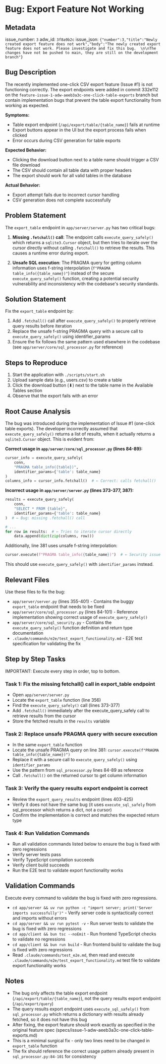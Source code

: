 # Bug: Export Feature Not Working

## Metadata
issue_number: `3`
adw_id: `3f8a9b2c`
issue_json: `{"number":3,"title":"Newly created export feature does not work","body":"The newly created export feature does not work. Please investigate and fix this bug.  \n\nThe changes have not be pushed to main, they are still on the development branch"}`

## Bug Description
The recently implemented one-click CSV export feature (Issue #1) is not functioning correctly. The export endpoints were added in commit 332e112 on the `feature-issue-1-adw-aeeb3a3c-one-click-table-exports` branch but contain implementation bugs that prevent the table export functionality from working as expected.

**Symptoms:**
- Table export endpoint (`/api/export/table/{table_name}`) fails at runtime
- Export buttons appear in the UI but the export process fails when clicked
- Error occurs during CSV generation for table exports

**Expected Behavior:**
- Clicking the download button next to a table name should trigger a CSV file download
- The CSV should contain all table data with proper headers
- The export should work for all valid tables in the database

**Actual Behavior:**
- Export attempt fails due to incorrect cursor handling
- CSV generation does not complete successfully

## Problem Statement
The `export_table` endpoint in `app/server/server.py` has two critical bugs:

1. **Missing `.fetchall()` call**: The endpoint calls `execute_query_safely()` which returns a `sqlite3.Cursor` object, but then tries to iterate over the cursor directly without calling `.fetchall()` to retrieve the results. This causes a runtime error during export.

2. **Unsafe SQL execution**: The PRAGMA query for getting column information uses f-string interpolation (`f"PRAGMA table_info({table_name})"`) instead of the secure `execute_query_safely()` function, creating a potential security vulnerability and inconsistency with the codebase's security standards.

## Solution Statement
Fix the `export_table` endpoint by:

1. Add `.fetchall()` call after `execute_query_safely()` to properly retrieve query results before iteration
2. Replace the unsafe f-string PRAGMA query with a secure call to `execute_query_safely()` using identifier_params
3. Ensure the fix follows the same pattern used elsewhere in the codebase (see `app/server/core/sql_processor.py` for reference)

## Steps to Reproduce
1. Start the application with `./scripts/start.sh`
2. Upload sample data (e.g., users.csv) to create a table
3. Click the download button (⬇) next to the table name in the Available Tables section
4. Observe that the export fails with an error

## Root Cause Analysis
The bug was introduced during the implementation of Issue #1 (one-click table exports). The developer incorrectly assumed that `execute_query_safely()` returns a list of results, when it actually returns a `sqlite3.Cursor` object. This is evident from:

**Correct usage in `app/server/core/sql_processor.py` (lines 84-89):**
```python
cursor_info = execute_query_safely(
    conn,
    "PRAGMA table_info({table})",
    identifier_params={'table': table_name}
)
columns_info = cursor_info.fetchall()  # ← Correct: calls fetchall()
```

**Incorrect usage in `app/server/server.py` (lines 373-377, 387):**
```python
results = execute_query_safely(
    conn,
    "SELECT * FROM {table}",
    identifier_params={'table': table_name}
)  # ← Bug: missing .fetchall() call

# ...
for row in results:  # ← Tries to iterate cursor directly
    data.append(dict(zip(columns, row)))
```

Additionally, line 381 uses unsafe f-string interpolation:
```python
cursor.execute(f"PRAGMA table_info({table_name})")  # ← Security issue
```

This should use `execute_query_safely()` with `identifier_params` instead.

## Relevant Files
Use these files to fix the bug:

- `app/server/server.py` (lines 355-401) - Contains the buggy `export_table` endpoint that needs to be fixed
- `app/server/core/sql_processor.py` (lines 84-101) - Reference implementation showing correct usage of `execute_query_safely()`
- `app/server/core/sql_security.py` - Contains the `execute_query_safely()` function definition and return type documentation
- `.claude/commands/e2e/test_export_functionality.md` - E2E test specification for validating the fix

## Step by Step Tasks
IMPORTANT: Execute every step in order, top to bottom.

### Task 1: Fix the missing fetchall() call in export_table endpoint
- Open `app/server/server.py`
- Locate the `export_table` function (line 356)
- Find the `execute_query_safely()` call (lines 373-377)
- Add `.fetchall()` immediately after the execute_query_safely call to retrieve results from the cursor
- Store the fetched results in the `results` variable

### Task 2: Replace unsafe PRAGMA query with secure execution
- In the same `export_table` function
- Locate the unsafe PRAGMA query on line 381: `cursor.execute(f"PRAGMA table_info({table_name})")`
- Replace it with a secure call to `execute_query_safely()` using `identifier_params`
- Use the pattern from `sql_processor.py` lines 84-89 as reference
- Call `.fetchall()` on the returned cursor to get column information

### Task 3: Verify the query results export endpoint is correct
- Review the `export_query_results` endpoint (lines 403-425)
- Verify it does not have the same bug (it uses `execute_sql_safely` from sql_processor which returns a dict, not a cursor)
- Confirm the implementation is correct and matches the expected return type

### Task 4: Run Validation Commands
- Run all validation commands listed below to ensure the bug is fixed with zero regressions
- Verify server tests pass
- Verify TypeScript compilation succeeds
- Verify client build succeeds
- Run the E2E test to validate export functionality works

## Validation Commands
Execute every command to validate the bug is fixed with zero regressions.

- `cd app/server && uv run python -c "import server; print('Server imports successfully')"` - Verify server code is syntactically correct and imports without errors
- `cd app/server && uv run pytest -v` - Run server tests to validate the bug is fixed with zero regressions
- `cd app/client && bun tsc --noEmit` - Run frontend TypeScript checks to validate no regressions
- `cd app/client && bun run build` - Run frontend build to validate the bug is fixed with zero regressions
- Read `.claude/commands/test_e2e.md`, then read and execute `.claude/commands/e2e/test_export_functionality.md` test file to validate export functionality works

## Notes
- The bug only affects the table export endpoint (`/api/export/table/{table_name}`), not the query results export endpoint (`/api/export/query`)
- The query results export endpoint uses `execute_sql_safely()` from `sql_processor.py` which returns a dictionary with results already fetched, so it does not have this bug
- After fixing, the export feature should work exactly as specified in the original feature spec (specs/issue-1-adw-aeeb3a3c-one-click-table-exports.md)
- This is a minimal surgical fix - only two lines need to be changed in `export_table` function
- The fix should reference the correct usage pattern already present in `sql_processor.py:84-101` for consistency
